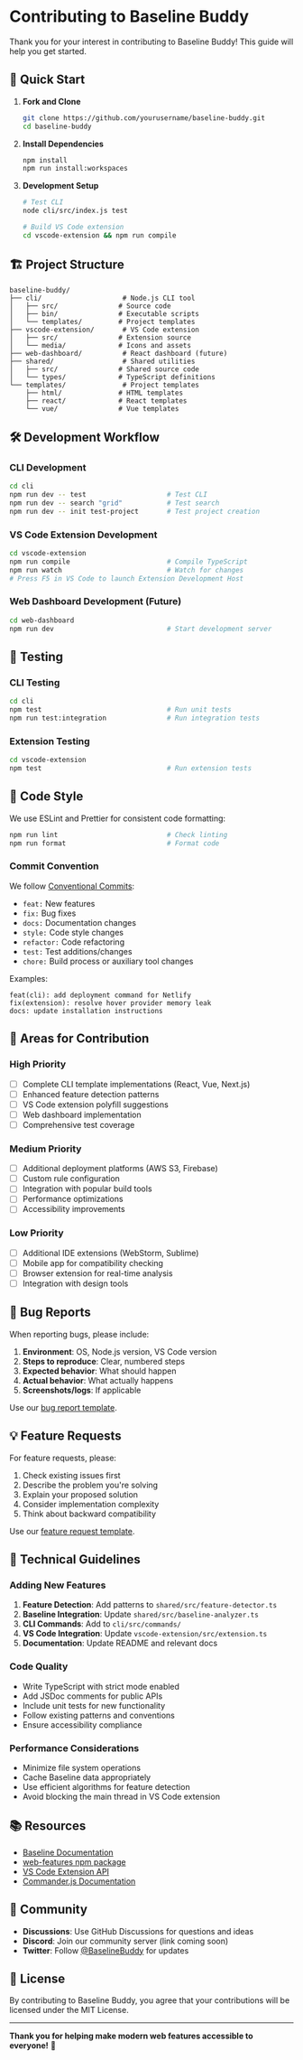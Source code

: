 # Contributing to Baseline Buddy

Thank you for your interest in contributing to Baseline Buddy! This guide will help you get started.

## 🚀 Quick Start

1. **Fork and Clone**
   ```bash
   git clone https://github.com/yourusername/baseline-buddy.git
   cd baseline-buddy
   ```

2. **Install Dependencies**
   ```bash
   npm install
   npm run install:workspaces
   ```

3. **Development Setup**
   ```bash
   # Test CLI
   node cli/src/index.js test
   
   # Build VS Code extension
   cd vscode-extension && npm run compile
   ```

## 🏗️ Project Structure

```
baseline-buddy/
├── cli/                    # Node.js CLI tool
│   ├── src/               # Source code
│   ├── bin/               # Executable scripts
│   └── templates/         # Project templates
├── vscode-extension/       # VS Code extension
│   ├── src/               # Extension source
│   └── media/             # Icons and assets
├── web-dashboard/          # React dashboard (future)
├── shared/                 # Shared utilities
│   ├── src/               # Shared source code
│   └── types/             # TypeScript definitions
└── templates/              # Project templates
    ├── html/              # HTML templates
    ├── react/             # React templates
    └── vue/               # Vue templates
```

## 🛠️ Development Workflow

### CLI Development
```bash
cd cli
npm run dev -- test                    # Test CLI
npm run dev -- search "grid"           # Test search
npm run dev -- init test-project       # Test project creation
```

### VS Code Extension Development
```bash
cd vscode-extension
npm run compile                        # Compile TypeScript
npm run watch                          # Watch for changes
# Press F5 in VS Code to launch Extension Development Host
```

### Web Dashboard Development (Future)
```bash
cd web-dashboard
npm run dev                            # Start development server
```

## 🧪 Testing

### CLI Testing
```bash
cd cli
npm test                               # Run unit tests
npm run test:integration               # Run integration tests
```

### Extension Testing
```bash
cd vscode-extension
npm test                               # Run extension tests
```

## 📝 Code Style

We use ESLint and Prettier for consistent code formatting:

```bash
npm run lint                           # Check linting
npm run format                         # Format code
```

### Commit Convention
We follow [Conventional Commits](https://www.conventionalcommits.org/):

- `feat:` New features
- `fix:` Bug fixes
- `docs:` Documentation changes
- `style:` Code style changes
- `refactor:` Code refactoring
- `test:` Test additions/changes
- `chore:` Build process or auxiliary tool changes

Examples:
```
feat(cli): add deployment command for Netlify
fix(extension): resolve hover provider memory leak
docs: update installation instructions
```

## 🎯 Areas for Contribution

### High Priority
- [ ] Complete CLI template implementations (React, Vue, Next.js)
- [ ] Enhanced feature detection patterns
- [ ] VS Code extension polyfill suggestions
- [ ] Web dashboard implementation
- [ ] Comprehensive test coverage

### Medium Priority
- [ ] Additional deployment platforms (AWS S3, Firebase)
- [ ] Custom rule configuration
- [ ] Integration with popular build tools
- [ ] Performance optimizations
- [ ] Accessibility improvements

### Low Priority
- [ ] Additional IDE extensions (WebStorm, Sublime)
- [ ] Mobile app for compatibility checking
- [ ] Browser extension for real-time analysis
- [ ] Integration with design tools

## 🐛 Bug Reports

When reporting bugs, please include:

1. **Environment**: OS, Node.js version, VS Code version
2. **Steps to reproduce**: Clear, numbered steps
3. **Expected behavior**: What should happen
4. **Actual behavior**: What actually happens
5. **Screenshots/logs**: If applicable

Use our [bug report template](.github/ISSUE_TEMPLATE/bug_report.md).

## 💡 Feature Requests

For feature requests, please:

1. Check existing issues first
2. Describe the problem you're solving
3. Explain your proposed solution
4. Consider implementation complexity
5. Think about backward compatibility

Use our [feature request template](.github/ISSUE_TEMPLATE/feature_request.md).

## 🔧 Technical Guidelines

### Adding New Features
1. **Feature Detection**: Add patterns to `shared/src/feature-detector.ts`
2. **Baseline Integration**: Update `shared/src/baseline-analyzer.ts`
3. **CLI Commands**: Add to `cli/src/commands/`
4. **VS Code Integration**: Update `vscode-extension/src/extension.ts`
5. **Documentation**: Update README and relevant docs

### Code Quality
- Write TypeScript with strict mode enabled
- Add JSDoc comments for public APIs
- Include unit tests for new functionality
- Follow existing patterns and conventions
- Ensure accessibility compliance

### Performance Considerations
- Minimize file system operations
- Cache Baseline data appropriately
- Use efficient algorithms for feature detection
- Avoid blocking the main thread in VS Code extension

## 📚 Resources

- [Baseline Documentation](https://web.dev/baseline)
- [web-features npm package](https://www.npmjs.com/package/web-features)
- [VS Code Extension API](https://code.visualstudio.com/api)
- [Commander.js Documentation](https://github.com/tj/commander.js)

## 🤝 Community

- **Discussions**: Use GitHub Discussions for questions and ideas
- **Discord**: Join our community server (link coming soon)
- **Twitter**: Follow [@BaselineBuddy](https://twitter.com/BaselineBuddy) for updates

## 📄 License

By contributing to Baseline Buddy, you agree that your contributions will be licensed under the MIT License.

---

**Thank you for helping make modern web features accessible to everyone!** 🚀
